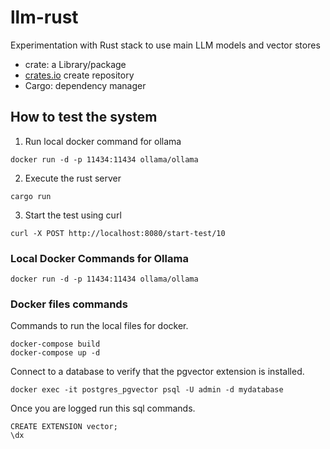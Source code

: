 # llm-rust

Experimentation with Rust stack to use main LLM models and vector stores

- crate: a Library/package
- [crates.io](https://crates.io/) create repository
- Cargo: dependency manager

## How to test the system

1. Run local docker command for ollama
```
docker run -d -p 11434:11434 ollama/ollama
```
2. Execute the rust server
```
cargo run
```

3. Start the test using curl
```
curl -X POST http://localhost:8080/start-test/10
```



### Local Docker Commands for Ollama
```
docker run -d -p 11434:11434 ollama/ollama
```

### Docker files commands

Commands to run the local files for docker.
````
docker-compose build
docker-compose up -d
````

Connect to a database to verify that the pgvector extension is installed.
````
docker exec -it postgres_pgvector psql -U admin -d mydatabase
````

Once you are logged run this sql commands.
````
CREATE EXTENSION vector;
\dx
````

